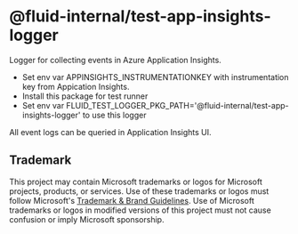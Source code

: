 # @fluid-internal/test-app-insights-logger

Logger for collecting events in Azure Application Insights.

-   Set env var APPINSIGHTS_INSTRUMENTATIONKEY with instrumentation key from Appication Insights.
-   Install this package for test runner
-   Set env var FLUID_TEST_LOGGER_PKG_PATH='@fluid-internal/test-app-insights-logger' to use this logger

All event logs can be queried in Application Insights UI.

## Trademark

This project may contain Microsoft trademarks or logos for Microsoft projects, products, or services. Use of these trademarks
or logos must follow Microsoft's [Trademark & Brand Guidelines](https://www.microsoft.com/en-us/legal/intellectualproperty/trademarks/usage/general).
Use of Microsoft trademarks or logos in modified versions of this project must not cause confusion or imply Microsoft sponsorship.
